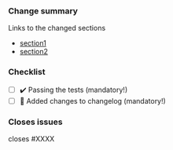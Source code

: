 <!-- Only needed if bigger changes were made -->

### Change summary

Links to the changed sections

- [section1](link_to_docs_built_for_the_PR)
- [section2](link_to_docs_built_for_the_PR)

### Checklist

- [ ] ✔️ Passing the tests (mandatory!)
- [ ] 🚧 Added changes to changelog (mandatory!)

### Closes issues

<!-- Put `closes #XXXX` in your comment to auto-close the issue that your PR fixes (if such). -->

closes #XXXX
